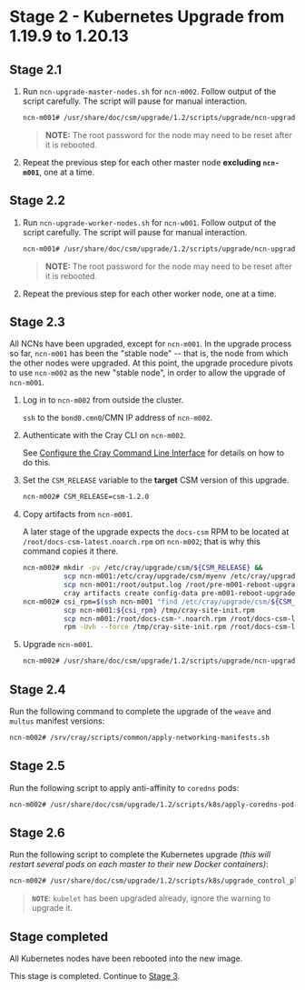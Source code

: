 # Stage 2 - Kubernetes Upgrade from 1.19.9 to 1.20.13

## Stage 2.1

1. Run `ncn-upgrade-master-nodes.sh` for `ncn-m002`. Follow output of the script carefully. The script will pause for manual interaction.

   ```bash
   ncn-m001# /usr/share/doc/csm/upgrade/1.2/scripts/upgrade/ncn-upgrade-master-nodes.sh ncn-m002
   ```

   > **NOTE:** The root password for the node may need to be reset after it is rebooted.

1. Repeat the previous step for each other master node **excluding `ncn-m001`**, one at a time.

## Stage 2.2

1. Run `ncn-upgrade-worker-nodes.sh` for `ncn-w001`. Follow output of the script carefully. The script will pause for manual interaction.

   ```bash
   ncn-m001# /usr/share/doc/csm/upgrade/1.2/scripts/upgrade/ncn-upgrade-worker-nodes.sh ncn-w001
   ```

   > **NOTE:** The root password for the node may need to be reset after it is rebooted.

1. Repeat the previous step for each other worker node, one at a time.

## Stage 2.3

All NCNs have been upgraded, except for `ncn-m001`. In the upgrade process so far, `ncn-m001` has been the "stable node" -- that is, the node
from which the other nodes were upgraded. At this point, the upgrade procedure pivots to use `ncn-m002` as the new "stable node", in order to allow the upgrade of `ncn-m001`.

1. Log in to `ncn-m002` from outside the cluster.

   `ssh` to the `bond0.cmn0`/CMN IP address of `ncn-m002`.

1. Authenticate with the Cray CLI on `ncn-m002`.

   See [Configure the Cray Command Line Interface](../../operations/configure_cray_cli.md) for details on how to do this.

1. Set the `CSM_RELEASE` variable to the **target** CSM version of this upgrade.

   ```bash
   ncn-m002# CSM_RELEASE=csm-1.2.0
   ```

1. Copy artifacts from `ncn-m001`.

   A later stage of the upgrade expects the `docs-csm` RPM to be located at `/root/docs-csm-latest.noarch.rpm` on `ncn-m002`; that is why this command copies it there.

   ```bash
   ncn-m002# mkdir -pv /etc/cray/upgrade/csm/${CSM_RELEASE} &&
             scp ncn-m001:/etc/cray/upgrade/csm/myenv /etc/cray/upgrade/csm/myenv &&
             scp ncn-m001:/root/output.log /root/pre-m001-reboot-upgrade.log &&
             cray artifacts create config-data pre-m001-reboot-upgrade.log /root/pre-m001-reboot-upgrade.log
   ncn-m002# csi_rpm=$(ssh ncn-m001 "find /etc/cray/upgrade/csm/${CSM_RELEASE}/tarball/${CSM_RELEASE}/rpm/cray/csm/ -name 'cray-site-init*.rpm'") &&
             scp ncn-m001:${csi_rpm} /tmp/cray-site-init.rpm
             scp ncn-m001:/root/docs-csm-*.noarch.rpm /root/docs-csm-latest.noarch.rpm &&
             rpm -Uvh --force /tmp/cray-site-init.rpm /root/docs-csm-latest.noarch.rpm
   ```

1. Upgrade `ncn-m001`.

   ```bash
   ncn-m002# /usr/share/doc/csm/upgrade/1.2/scripts/upgrade/ncn-upgrade-master-nodes.sh ncn-m001
   ```

## Stage 2.4

Run the following command to complete the upgrade of the `weave` and `multus` manifest versions:

```bash
ncn-m002# /srv/cray/scripts/common/apply-networking-manifests.sh
```

## Stage 2.5

Run the following script to apply anti-affinity to `coredns` pods:

```bash
ncn-m002# /usr/share/doc/csm/upgrade/1.2/scripts/k8s/apply-coredns-pod-affinity.sh
```

## Stage 2.6

Run the following script to complete the Kubernetes upgrade _(this will restart several pods on each master to their new Docker containers)_:

```bash
ncn-m002# /usr/share/doc/csm/upgrade/1.2/scripts/k8s/upgrade_control_plane.sh
```

> **`NOTE`**: `kubelet` has been upgraded already, ignore the warning to upgrade it.

<a name="stage_completed"></a>

## Stage completed

All Kubernetes nodes have been rebooted into the new image.

This stage is completed. Continue to [Stage 3](Stage_3.md).

